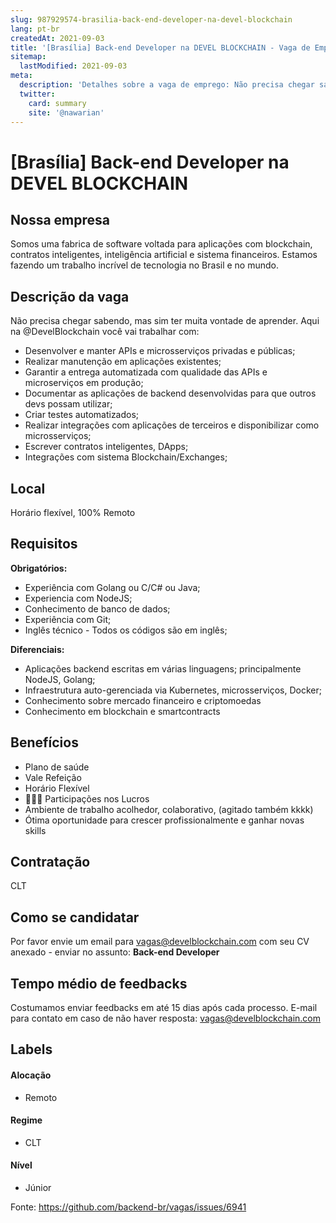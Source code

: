 ```yaml
---
slug: 987929574-brasilia-back-end-developer-na-devel-blockchain
lang: pt-br
createdAt: 2021-09-03
title: '[Brasília] Back-end Developer na DEVEL BLOCKCHAIN - Vaga de Emprego'
sitemap:
  lastModified: 2021-09-03
meta:
  description: 'Detalhes sobre a vaga de emprego: Não precisa chegar sabendo, mas sim ter muita vontade de aprender. Aqui na @DevelBlockchain você vai trabalhar com:  - Desenvolver e manter APIs e microsserviços privadas e públicas; - Realizar manutenção em aplicações existentes; - Garantir a entrega automatizada com qualidade das APIs e microserviços em produção; - Documentar as aplicações de backend desenvolvidas para que outros devs possam utilizar; - Criar testes automatizados; - Realizar integrações com aplicações de terceiros e disponibilizar como microsserviços; - Escrever contratos inteligentes, DApps; - Integrações com sistema Blockchain/Exchanges;'
  twitter:
    card: summary
    site: '@nawarian'
---
```


# [Brasília] Back-end Developer na DEVEL BLOCKCHAIN

## Nossa empresa

Somos uma fabrica de software voltada para aplicações com blockchain, contratos inteligentes, inteligência artificial e sistema financeiros. Estamos fazendo um trabalho incrível de tecnologia no Brasil e no mundo.

## Descrição da vaga

Não precisa chegar sabendo, mas sim ter muita vontade de aprender. Aqui na @DevelBlockchain você vai trabalhar com:
 
- Desenvolver e manter APIs e microsserviços privadas e públicas;
- Realizar manutenção em aplicações existentes;
- Garantir a entrega automatizada com qualidade das APIs e microserviços em produção;
- Documentar as aplicações de backend desenvolvidas para que outros devs possam utilizar;
- Criar testes automatizados;
- Realizar integrações com aplicações de terceiros e disponibilizar como microsserviços;
- Escrever contratos inteligentes, DApps;
- Integrações com sistema Blockchain/Exchanges;

## Local

Horário flexível, 100% Remoto

## Requisitos

**Obrigatórios:**
- Experiência com Golang ou C/C# ou Java;
- Experiencia com NodeJS;
- Conhecimento de banco de dados;
- Experiência com Git;
- Inglês técnico - Todos os códigos são em inglês;

**Diferenciais:**
- Aplicações backend escritas em várias linguagens; principalmente NodeJS, Golang;
- Infraestrutura auto-gerenciada via Kubernetes, microsserviços, Docker;
- Conhecimento sobre mercado financeiro e criptomoedas
- Conhecimento em blockchain e smartcontracts

## Benefícios

- Plano de saúde
- Vale Refeição
- Horário Flexível
- 🚀🚀🚀 Participações nos Lucros
- Ambiente de trabalho acolhedor, colaborativo, (agitado também kkkk)
- Ótima oportunidade para crescer profissionalmente e ganhar novas skills

## Contratação

CLT

## Como se candidatar

Por favor envie um email para vagas@develblockchain.com com seu CV anexado - enviar no assunto: **Back-end Developer**

## Tempo médio de feedbacks

Costumamos enviar feedbacks em até 15 dias após cada processo.
E-mail para contato em caso de não haver resposta: vagas@develblockchain.com

## Labels

#### Alocação
- Remoto

#### Regime
- CLT

#### Nível
- Júnior


Fonte: https://github.com/backend-br/vagas/issues/6941